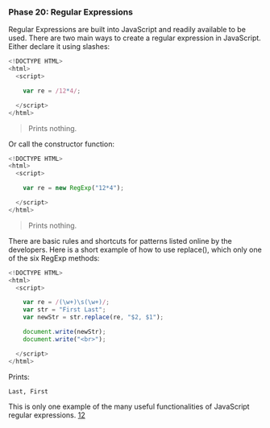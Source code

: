 ### Phase 20: Regular Expressions

Regular Expressions are built into JavaScript and readily available to be used.
There are two main ways to create a regular expression in JavaScript.
Either declare it using slashes:

```js
<!DOCTYPE HTML>
<html>
  <script>

    var re = /12*4/;

  </script>
</html>

```

>Prints nothing.


Or call the constructor function:

```js
<!DOCTYPE HTML>
<html>
  <script>

    var re = new RegExp("12*4");

  </script>
</html>

```

>Prints nothing.

There are basic rules and shortcuts for patterns listed online by the developers. Here is a short example of how to use replace(), which only one of the six RegExp methods:

```js
<!DOCTYPE HTML>
<html>
  <script>

    var re = /(\w+)\s(\w+)/;
    var str = "First Last";
    var newStr = str.replace(re, "$2, $1");

    document.write(newStr);
    document.write("<br>");

  </script>
</html>


```


Prints:

	Last, First


This is only one example of the many useful functionalities of JavaScript regular expressions. [12]


   [12]: https://developer.mozilla.org/en-US/docs/Web/JavaScript/Guide/Regular_Expressions
	

